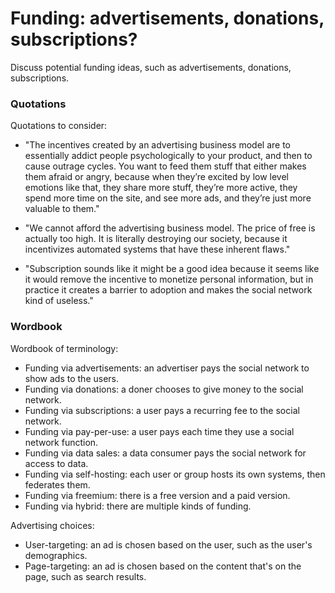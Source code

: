 # Funding: advertisements, donations, subscriptions?

Discuss potential funding ideas, such as advertisements, donations, subscriptions.


### Quotations

Quotations to consider:

* "The incentives created by an advertising business model are to essentially addict people psychologically to your product, and then to cause outrage cycles. You want to feed them stuff that either makes them afraid or angry, because when they’re excited by low level emotions like that, they share more stuff, they’re more active, they spend more time on the site, and see more ads, and they’re just more valuable to them."

* "We cannot afford the advertising business model. The price of free is actually too high. It is literally destroying our society, because it incentivizes automated systems that have these inherent flaws."

* "Subscription sounds like it might be a good idea because it seems like it would remove the incentive to monetize personal information, but in practice it creates a barrier to adoption and makes the social network kind of useless."


### Wordbook

Wordbook of terminology:

* Funding via advertisements: an advertiser pays the social network to show ads to the users. 
* Funding via donations: a doner chooses to give money to the social network. 
* Funding via subscriptions: a user pays a recurring fee to the social network. 
* Funding via pay-per-use: a user pays each time they use a social network function.
* Funding via data sales: a data consumer pays the social network for access to data.
* Funding via self-hosting: each user or group hosts its own systems, then federates them.
* Funding via freemium: there is a free version and a paid version. 
* Funding via hybrid: there are multiple kinds of funding.

Advertising choices:

* User-targeting: an ad is chosen based on the user, such as the user's demographics.
* Page-targeting: an ad is chosen based on the content that's on the page, such as search results.

